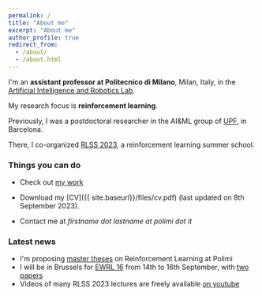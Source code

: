 ```yaml
---
permalink: /
title: "About me"
excerpt: "About me"
author_profile: true
redirect_from: 
  - /about/
  - /about.html
---
```


I'm an **assistant professor at Politecnico di Milano**, Milan, Italy, in the [Artificial Intelligence and Robotics Lab](https://rl.airlab.deib.polimi.it/).

My research focus is **reinforcement learning**.

Previously, I was a postdoctoral researcher in the AI&ML group of [UPF](https://www.upf.edu/web/ai-ml), in Barcelona.

There, I co-organized [RLSS 2023](https://rlsummerschool.com/), a reinforcement learning summer school.


### Things you can do
* Check out [my work](https://scholar.google.it/citations?user=A2WxZlsAAAAJ&hl=en)

* Download my [CV]({{ site.baseurl}}/files/cv.pdf) (last updated on 8th September 2023).

* Contact me at *firstname dot lastname at polimi dot it*

### Latest news
* I'm proposing [master theses](https://rl.airlab.deib.polimi.it/wp-content/uploads/2023/09/slides.pdf) on Reinforcement Learning at Polimi
* I will be in Brussels for [EWRL 16](https://ewrl.wordpress.com/) from 14th to 16th September, with [two papers]({{site.baseurl}}/newpapers)
* Videos of many RLSS 2023 lectures are freely available [on youtube](https://t.co/oSViqWwj6S)
